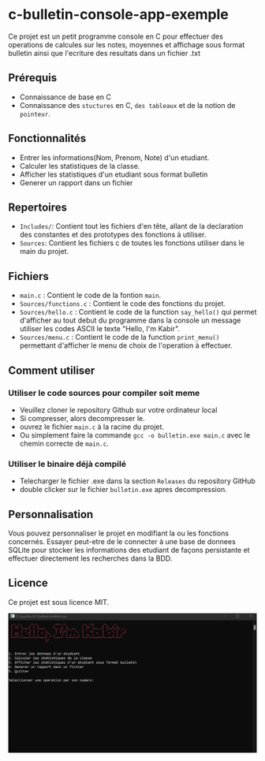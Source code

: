 # c-bulletin-console-app-exemple

Ce projet est un petit programme console en C pour effectuer des operations de calcules sur les notes, moyennes et affichage sous format bulletin ainsi que l'ecriture des resultats dans un fichier .txt

## Prérequis

- Connaissance de base en C
- Connaissance des `stuctures` en C, `des tableaux` et de la notion de `pointeur`.

## Fonctionnalités

- Entrer les informations(Nom, Prenom, Note) d'un etudiant.
- Calculer les statistiques de la classe.
- Afficher les statistiques d'un etudiant sous format bulletin
- Generer un rapport dans un fichier

## Repertoires

- `Includes/`: Contient tout les fichiers d'en tête, allant de la declaration des constantes et des prototypes des fonctions à utiliser.
- `Sources`: Contient les fichiers c de toutes les fonctions utiliser dans le main du projet.

## Fichiers

- `main.c` : Contient le code de la fontion `main`.
- `Sources/functions.c` : Contient le code des fonctions du projet.
- `Sources/hello.c` : Contient le code de la function `say_hello()` qui permet d'afficher au tout debut du programme dans la console un message utiliser les codes ASCII le texte "Hello, I'm Kabir".
- `Sources/menu.c` : Contient le code de la function `print_menu()` permettant d'afficher le menu de choix de l'operation à effectuer.

## Comment utiliser

### Utiliser le code sources pour compiler soit meme

- Veuillez cloner le repository Github sur votre ordinateur local
- Si compresser, alors decompresser le.
- ouvrez le fichier `main.c` à la racine du projet.
- Ou simplement faire la commande `gcc -o bulletin.exe main.c` avec le chemin correcte de `main.c`.

### Utiliser le binaire déjà compilé

- Telecharger le fichier .exe dans la section `Releases` du repository GitHub
- double clicker sur le fichier `bulletin.exe` apres decompression.

## Personnalisation

Vous pouvez personnaliser le projet en modifiant la ou les fonctions concernés.
Essayer peut-etre de le connecter à une base de donnees SQLite pour stocker les informations des etudiant de façons persistante et effectuer directement les recherches dans la BDD.

## Licence

Ce projet est sous licence MIT.

![Screenshot](screenshot.png)
